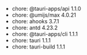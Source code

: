 -   chore: @tauri-apps/api 1.1.0
-   chore: @umijs/max 4.0.21
-   chore: ahooks 3.7.1
-   chore: antd 4.23.2
-   chore: @tauri-apps/cli 1.1.1
-   chore: tauri 1.1.1
-   chore: tauri-build 1.1.1
